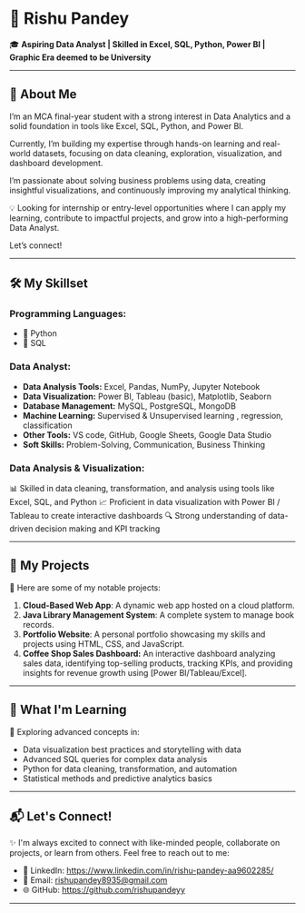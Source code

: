 

# 🌟 **Rishu Pandey**  

🎓 **Aspiring Data Analyst | Skilled in Excel, SQL, Python, Power BI | Graphic Era deemed to be University**  

---

## 👋 **About Me**  
I’m an MCA final-year student with a strong interest in Data Analytics and a solid foundation in tools like Excel, SQL, Python, and Power BI.

Currently, I’m building my expertise through hands-on learning and real-world datasets, focusing on data cleaning, exploration, visualization, and dashboard development.

I’m passionate about solving business problems using data, creating insightful visualizations, and continuously improving my analytical thinking.

💡 Looking for internship or entry-level opportunities where I can apply my learning, contribute to impactful projects, and grow into a high-performing Data Analyst.

Let’s connect!

---

## 🛠️ **My Skillset**  
### **Programming Languages:**  
- 🔹 Python
- 🔹 SQL  

### **Data Analyst:**  
-	**Data Analysis Tools:** Excel, Pandas, NumPy, Jupyter Notebook  
-	**Data Visualization:** Power BI, Tableau (basic), Matplotlib, Seaborn  
-	**Database Management:** MySQL, PostgreSQL, MongoDB  
-	**Machine Learning:** Supervised & Unsupervised learning , regression, classification  
-	**Other Tools:** VS code,  GitHub, Google Sheets, Google Data Studio  
-	**Soft Skills:** Problem-Solving, Communication, Business Thinking
 

### Data Analysis & Visualization:
📊 Skilled in data cleaning, transformation, and analysis using tools like Excel, SQL, and Python
📈 Proficient in data visualization with Power BI / Tableau to create interactive dashboards
🔍 Strong understanding of data-driven decision making and KPI tracking

---

## 📂 **My Projects**  
🚀 Here are some of my notable projects:  
1. **Cloud-Based Web App**: A dynamic web app hosted on a cloud platform.  
2. **Java Library Management System**: A complete system to manage book records.  
3. **Portfolio Website**: A personal portfolio showcasing my skills and projects using HTML, CSS, and JavaScript.  
4. **Coffee Shop Sales Dashboard:** An interactive dashboard analyzing sales data, identifying top-selling products, tracking KPIs, and providing insights for revenue growth using [Power BI/Tableau/Excel].  

---

## 🎯 **What I'm Learning**  
🌱 Exploring advanced concepts in:  
- Data visualization best practices and storytelling with data
- Advanced SQL queries for complex data analysis
- Python for data cleaning, transformation, and automation
- Statistical methods and predictive analytics basics

  

---

## 📬 **Let's Connect!**  
✨ I'm always excited to connect with like-minded people, collaborate on projects, or learn from others. Feel free to reach out to me:  
- 💼 LinkedIn: https://www.linkedin.com/in/rishu-pandey-aa9602285/  
- 📧 Email: rishupandey8935@gmail.com  
- 🌐 GitHub: https://github.com/rishupandeyy 

---
